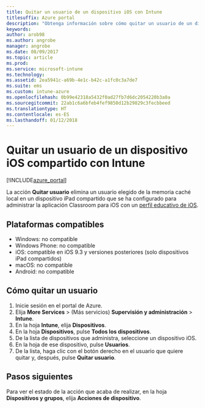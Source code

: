 ```yaml
---
title: Quitar un usuario de un dispositivo iOS con Intune
titlesuffix: Azure portal
description: "Obtenga información sobre cómo quitar un usuario de un dispositivo iOS compartido con Intune."
keywords: 
author: arob98
ms.author: angrobe
manager: angrobe
ms.date: 08/09/2017
ms.topic: article
ms.prod: 
ms.service: microsoft-intune
ms.technology: 
ms.assetid: 2ea5941c-a69b-4e1c-b42c-a1fc0c3a7de7
ms.suite: ems
ms.custom: intune-azure
ms.openlocfilehash: 0b99e42318a5432f0ad27fb7d6dc2054220b3a0a
ms.sourcegitcommit: 22ab1c6a6bfeb4fef9850d12b29829c3fecbbeed
ms.translationtype: HT
ms.contentlocale: es-ES
ms.lasthandoff: 01/12/2018
---
```

# <a name="remove-a-user-from-a-shared-ios-device-with-intune"></a>Quitar un usuario de un dispositivo iOS compartido con Intune


[!INCLUDE[azure_portal](./includes/azure_portal.md)]

La acción **Quitar usuario** elimina un usuario elegido de la memoria caché local en un dispositivo iPad compartido que se ha configurado para administrar la aplicación Classroom para iOS con un [perfil educativo de iOS](education-settings-configure-ios.md). 

## <a name="supported-platforms"></a>Plataformas compatibles

- Windows: no compatible
- Windows Phone: no compatible
- iOS: compatible en iOS 9.3 y versiones posteriores (solo dispositivos iPad compartidos)
- macOS: no compatible
- Android: no compatible

## <a name="how-to-remove-a-user"></a>Cómo quitar un usuario

1. Inicie sesión en el portal de Azure.
2. Elija **More Services** >  (Más servicios) **Supervisión y administración** > **Intune**.
3. En la hoja **Intune**, elija **Dispositivos**.
4. En la hoja **Dispositivos**, pulse **Todos los dispositivos**.
5. De la lista de dispositivos que administra, seleccione un dispositivo iOS.
6. En la hoja de ese dispositivo, pulse **Usuarios**.
7. De la lista, haga clic con el botón derecho en el usuario que quiere quitar y, después, pulse **Quitar usuario**.

## <a name="next-steps"></a>Pasos siguientes

Para ver el estado de la acción que acaba de realizar, en la hoja **Dispositivos y grupos**, elija **Acciones de dispositivo**.
